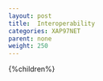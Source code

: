```yaml
---
layout: post
title:  Interoperability
categories: XAP97NET
parent: none
weight: 250
---
```



{%children%}